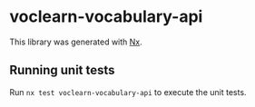 # voclearn-vocabulary-api

This library was generated with [Nx](https://nx.dev).

## Running unit tests

Run `nx test voclearn-vocabulary-api` to execute the unit tests.
